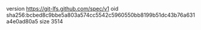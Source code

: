 version https://git-lfs.github.com/spec/v1
oid sha256:bcbed8c9bbe5a803a574cc5542c5960550bb8199b51dc43b76a631a4e0ad80a5
size 3514
